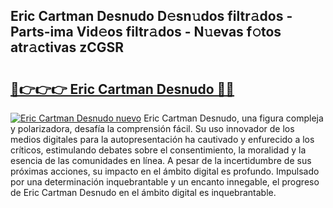 ## Eric Cartman Desnudo D𝚎sn𝚞dos filtr𝚊dos - Parts-ima Vid𝚎os filtr𝚊dos - N𝚞evas f𝚘tos atr𝚊ctivas zCGSR

# <h2><a href="http://mbatgbj.tromn.icu/?c=Eric+Cartman+Desnudo">🔗👉👉👉 Eric Cartman Desnudo 🔗🔗</a></h2>

[![Eric Cartman Desnudo nuevo](https://i.imgur.com/pEAQMta.gif)](http://mbatgbj.tromn.icu/?c=Eric+Cartman+Desnudo)
Eric Cartman Desnudo, una figura compleja y polarizadora, desafía la comprensión fácil. Su uso innovador de los medios digitales para la autopresentación ha cautivado y enfurecido a los críticos, estimulando debates sobre el consentimiento, la moralidad y la esencia de las comunidades en línea. A pesar de la incertidumbre de sus próximas acciones, su impacto en el ámbito digital es profundo. Impulsado por una determinación inquebrantable y un encanto innegable, el progreso de Eric Cartman Desnudo en el ámbito digital es inquebrantable.
